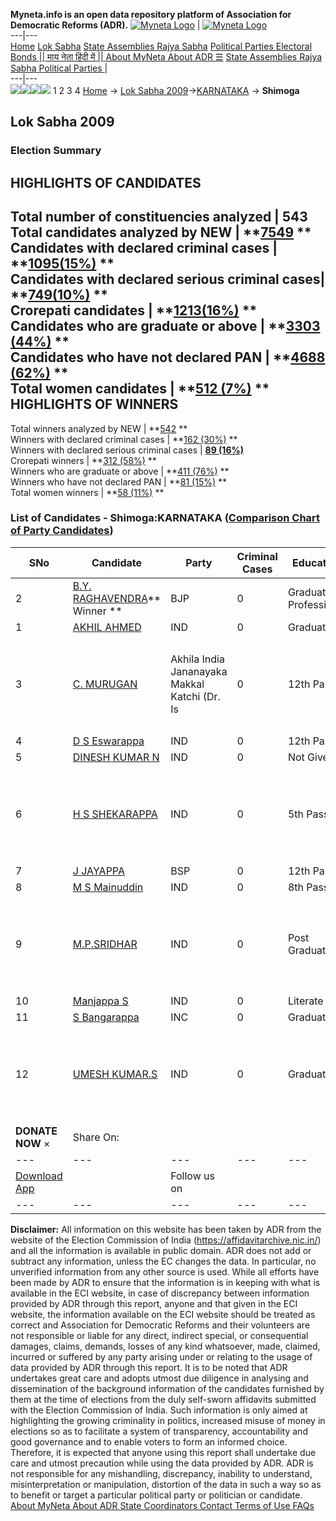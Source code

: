 **Myneta.info is an open data repository platform of Association for Democratic Reforms (ADR).**
[![Myneta Logo](https://www.myneta.info/lib/img/myneta-logo.png)](https://www.myneta.info/) | [![Myneta Logo](https://www.myneta.info/lib/img/adr-logo.png)](https://adrindia.org)  
---|---  
[Home](https://www.myneta.info/) [Lok Sabha](https://www.myneta.info/#ls "Lok Sabha") [ State Assemblies ](https://www.myneta.info/#sa "State Assemblies") [Rajya Sabha](https://www.myneta.info/#rs "Rajya Sabha") [Political Parties ](https://www.myneta.info/party "Political Parties") [ Electoral Bonds ](https://www.myneta.info/electoral_bonds "Electoral Bonds") [ || माय नेता हिंदी में || ](https://translate.google.co.in/translate?prev=hp&hl=en&js=y&u=www.myneta.info&sl=en&tl=hi&history_state0=) [ About MyNeta ](https://adrindia.org/content/about-myneta) [ About ADR ](https://adrindia.org/about-adr/who-we-are) [☰](javascript:void\(0\))
[ State Assemblies ](https://www.myneta.info/#sa "State Assemblies") [ Rajya Sabha ](https://www.myneta.info/#rs "Rajya Sabha") [ Political Parties ](https://www.myneta.info/party "Political Parties")
|   
---|---  
![](https://www.myneta.info/lib/img/banner/banner-1.png)![](https://www.myneta.info/lib/img/banner/banner-2.png)![](https://www.myneta.info/lib/img/banner/banner-3.png)![](https://www.myneta.info/lib/img/banner/banner-4.png)
1  2  3  4 
[Home](https://www.myneta.info/) → [Lok Sabha 2009](https://www.myneta.info/ls2009/)→[KARNATAKA](https://www.myneta.info/ls2009/index.php?action=show_constituencies&state_id=10) → **Shimoga**
### 
## Lok Sabha 2009
###  Election Summary 
HIGHLIGHTS OF CANDIDATES  
---  
Total number of constituencies analyzed |  543   
Total candidates analyzed by NEW | **[7549](https://www.myneta.info/ls2009/index.php?action=summary&subAction=candidates_analyzed&sort=candidate#summary) **  
Candidates with declared criminal cases | **[1095(15%)](https://www.myneta.info/ls2009/index.php?action=summary&subAction=crime&sort=candidate#summary) **  
Candidates with declared serious criminal cases| **[749(10%)](https://www.myneta.info/ls2009/index.php?action=summary&subAction=serious_crime&sort=candidate#summary) **  
Crorepati candidates | **[1213(16%)](https://www.myneta.info/ls2009/index.php?action=summary&subAction=crorepati&sort=candidate#summary) **  
Candidates who are graduate or above | **[3303 (44%)](https://www.myneta.info/ls2009/index.php?action=summary&subAction=education&sort=candidate#summary) **  
Candidates who have not declared PAN | **[4688 (62%)](https://www.myneta.info/ls2009/index.php?action=summary&subAction=without_pan&sort=candidate#summary) **  
Total women candidates | **[512 (7%)](https://www.myneta.info/ls2009/index.php?action=summary&subAction=women_candidate&sort=candidate#summary) **  
HIGHLIGHTS OF WINNERS  
---  
Total winners analyzed by NEW | **[542](https://www.myneta.info/ls2009/index.php?action=summary&subAction=winner_analyzed&sort=candidate#summary) **  
Winners with declared criminal cases | **[162 (30%)](https://www.myneta.info/ls2009/index.php?action=summary&subAction=winner_crime&sort=candidate#summary) **  
Winners with declared serious criminal cases | **[89 (16%)](https://www.myneta.info/ls2009/index.php?action=summary&subAction=winner_serious_crime&sort=candidate#summary)**  
Crorepati winners | **[312 (58%)](https://www.myneta.info/ls2009/index.php?action=summary&subAction=winner_crorepati&sort=candidate#summary) **  
Winners who are graduate or above | **[411 (76%)](https://www.myneta.info/ls2009/index.php?action=summary&subAction=winner_education&sort=candidate#summary) **  
Winners who have not declared PAN | **[81 (15%)](https://www.myneta.info/ls2009/index.php?action=summary&subAction=winner_without_pan&sort=candidate#summary) **  
Total women winners | **[58 (11%)](https://www.myneta.info/ls2009/index.php?action=summary&subAction=winner_women&sort=candidate#summary) **  
### List of Candidates - Shimoga:KARNATAKA ([Comparison Chart of Party Candidates](https://www.myneta.info/ls2009/comparisonchart.php?constituency_id=296))
SNo | Candidate| Party| Criminal Cases| Education| Age| Total Assets| Liabilities  
---|---|---|---|---|---|---|---  
2  | [B.Y. RAGHAVENDRA](https://www.myneta.info/ls2009/candidate.php?candidate_id=5810)** Winner ** | BJP | 0 | Graduate Professional| 36 | Rs 6,62,73,401 ~ 6 Crore+ | Rs 42,34,969 ~ 42 Lacs+  
1  | [AKHIL AHMED](https://www.myneta.info/ls2009/candidate.php?candidate_id=2252) | IND | 0 | Graduate| 45 | Rs 15,13,500 ~ 15 Lacs+ | Rs 1,05,000 ~ 1 Lacs+  
3  | [C. MURUGAN](https://www.myneta.info/ls2009/candidate.php?candidate_id=5816) | Akhila India Jananayaka Makkal Katchi (Dr. Is | 0 | 12th Pass| 29 | ![](https://myneta.info/image_v2.php?myneta_folder=ls2009&candidate_id=5816&col=ta) | ![](https://myneta.info/image_v2.php?myneta_folder=ls2009&candidate_id=5816&col=lia)  
4  | [D S Eswarappa](https://www.myneta.info/ls2009/candidate.php?candidate_id=2254) | IND | 0 | 12th Pass| 41 | Rs 1,00,69,604 ~ 1 Crore+ | Rs 2,55,893 ~ 2 Lacs+  
5  | [DINESH KUMAR N](https://www.myneta.info/ls2009/candidate.php?candidate_id=2255) | IND | 0 | Not Given| 40 | Rs 67,97,950 ~ 67 Lacs+ | Rs 8,12,020 ~ 8 Lacs+  
6  | [H S SHEKARAPPA](https://www.myneta.info/ls2009/candidate.php?candidate_id=2251) | IND | 0 | 5th Pass| 47 | ![](https://myneta.info/image_v2.php?myneta_folder=ls2009&candidate_id=2251&col=ta) | ![](https://myneta.info/image_v2.php?myneta_folder=ls2009&candidate_id=2251&col=lia)  
7  | [J JAYAPPA](https://www.myneta.info/ls2009/candidate.php?candidate_id=2249) | BSP | 0 | 12th Pass| 40 | Rs 2,73,600 ~ 2 Lacs+ | Rs 0 ~   
8  | [M S Mainuddin](https://www.myneta.info/ls2009/candidate.php?candidate_id=2477) | IND | 0 | 8th Pass| 35 | Rs 50,000 ~ 50 Thou+ | Rs 0 ~   
9  | [M.P.SRIDHAR](https://www.myneta.info/ls2009/candidate.php?candidate_id=2250) | IND | 0 | Post Graduate| 44 | ![](https://myneta.info/image_v2.php?myneta_folder=ls2009&candidate_id=2250&col=ta) | ![](https://myneta.info/image_v2.php?myneta_folder=ls2009&candidate_id=2250&col=lia)  
10  | [Manjappa S](https://www.myneta.info/ls2009/candidate.php?candidate_id=2478) | IND | 0 | Literate| 58 | Rs 50,000 ~ 50 Thou+ | Rs 0 ~   
11  | [S Bangarappa](https://www.myneta.info/ls2009/candidate.php?candidate_id=2247) | INC | 0 | Graduate| 76 | Rs 67,54,817 ~ 67 Lacs+ | Rs 0 ~   
12  | [UMESH KUMAR.S](https://www.myneta.info/ls2009/candidate.php?candidate_id=2248) | IND | 0 | Graduate| 39 | ![](https://myneta.info/image_v2.php?myneta_folder=ls2009&candidate_id=2248&col=ta) | ![](https://myneta.info/image_v2.php?myneta_folder=ls2009&candidate_id=2248&col=lia)  
|  **DONATE NOW** × |  Share On:  | [](https://api.whatsapp.com/send?text=https%3A%2F%2Fmyneta.info%2Fpunjab2022%2Findex.php%3Faction%3Dshow_constituencies%26state_id%3D19) | [](https://www.facebook.com/sharer/sharer.php?u=https%3A%2F%2Fmyneta.info%2Fpunjab2022%2Findex.php%3Faction%3Dshow_constituencies%26state_id%3D19) | [](https://twitter.com/share?url=https%3A%2F%2Fmyneta.info%2Fpunjab2022%2Findex.php%3Faction%3Dshow_constituencies%26state_id%3D19)  
---|---|---|---|---  
| [ Download App ](https://play.google.com/store/apps/details?id=com.webrosoft.myneta1&pcampaignid=pcampaignidMKT-Other-global-all-co-prtnr-py-PartBadge-Mar2515-1) | [](https://play.google.com/store/apps/details?id=com.webrosoft.myneta1&pcampaignid=pcampaignidMKT-Other-global-all-co-prtnr-py-PartBadge-Mar2515-1) |  Follow us on  | [](https://www.facebook.com/adrindia.org/) | [](https://twitter.com/adrspeaks) | [](https://groups.google.com/g/national-election-watch?hl=en&pli=1) | [](https://www.instagram.com/adrspeaks/) | [](https://www.youtube.com/user/adrspeaks) | [](https://sharechat.com/profile/adrspeaks)  
---|---|---|---|---|---|---|---|---  
**Disclaimer:** All information on this website has been taken by ADR from the website of the Election Commission of India (https://affidavitarchive.nic.in/) and all the information is available in public domain. ADR does not add or subtract any information, unless the EC changes the data. In particular, no unverified information from any other source is used. While all efforts have been made by ADR to ensure that the information is in keeping with what is available in the ECI website, in case of discrepancy between information provided by ADR through this report, anyone and that given in the ECI website, the information available on the ECI website should be treated as correct and Association for Democratic Reforms and their volunteers are not responsible or liable for any direct, indirect special, or consequential damages, claims, demands, losses of any kind whatsoever, made, claimed, incurred or suffered by any party arising under or relating to the usage of data provided by ADR through this report. It is to be noted that ADR undertakes great care and adopts utmost due diligence in analysing and dissemination of the background information of the candidates furnished by them at the time of elections from the duly self-sworn affidavits submitted with the Election Commission of India. Such information is only aimed at highlighting the growing criminality in politics, increased misuse of money in elections so as to facilitate a system of transparency, accountability and good governance and to enable voters to form an informed choice. Therefore, it is expected that anyone using this report shall undertake due care and utmost precaution while using the data provided by ADR. ADR is not responsible for any mishandling, discrepancy, inability to understand, misinterpretation or manipulation, distortion of the data in such a way so as to benefit or target a particular political party or politician or candidate. 
[ About MyNeta ](https://adrindia.org/content/about-myneta) [ About ADR ](https://adrindia.org/about-adr/who-we-are) [ State Coordinators ](https://adrindia.org/about-adr/state-coordinators) [ Contact ](https://adrindia.org/contact-us) [ Terms of Use ](https://adrindia.org/content/adr-terms-use) [ FAQs ](https://adrindia.org/content/faqs)
